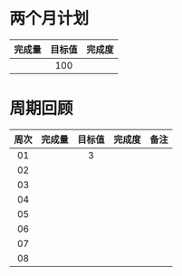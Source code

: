 # 两个月计划

| 完成量 | 目标值 | 完成度 |
| :----: | :----: | :----: |
|        |  100   |        |

# 周期回顾

| 周次 | 完成量 | 目标值 | 完成度 | 备注 |
| :--: | :----: | :----: | :----: | :--: |
|  01  |        |   3    |        |      |
|  02  |        |        |        |      |
|  03  |        |        |        |      |
|  04  |        |        |        |      |
|  05  |        |        |        |      |
|  06  |        |        |        |      |
|  07  |        |        |        |      |
|  08  |        |        |        |      |



